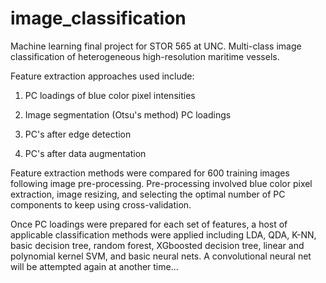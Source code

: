 # image_classification
Machine learning final project for STOR 565 at UNC. Multi-class image classification of heterogeneous high-resolution maritime vessels.

Feature extraction approaches used include:

1) PC loadings of blue color pixel intensities

2) Image segmentation (Otsu's method) PC loadings

3) PC's after edge detection

4) PC's after data augmentation 

Feature extraction methods were compared for 600 training images following image pre-processing. Pre-processing involved blue color pixel 
extraction, image resizing, and selecting the optimal number of PC components to keep using cross-validation. 

Once PC loadings were prepared for each set of features, a host of applicable classification methods were applied including LDA, QDA, K-NN,
basic decision tree, random forest, XGboosted decision tree, linear and polynomial kernel SVM, and basic neural nets. A convolutional neural net
will be attempted again at another time... 
